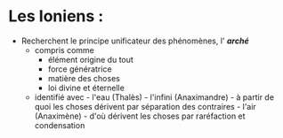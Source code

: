 # Les Ioniens :

- Recherchent le principe unificateur des phénomènes, l' ***arché***
  - compris comme
    - élément origine du tout
    - force génératrice
    - matière des choses
    - loi divine et éternelle
  - identifié avec
		- l'eau (Thalès)
		- l'infini (Anaximandre)
			- à partir de quoi les choses dérivent par séparation des contraires
		- l'air (Anaximène)
			- d'où dérivent les choses par raréfaction et condensation